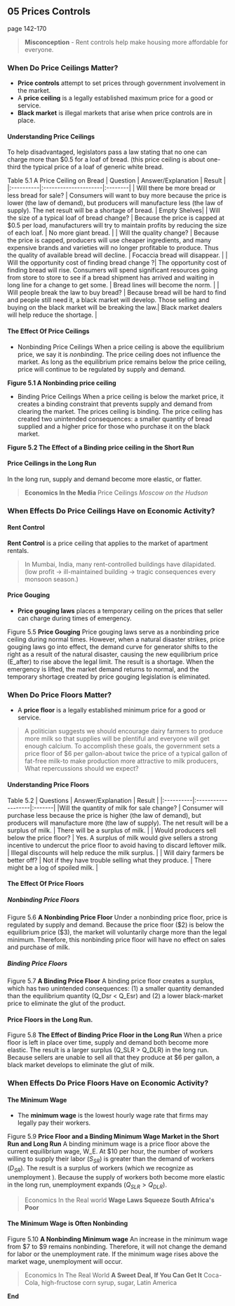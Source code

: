 ## 05 Prices Controls

page 142-170

> **Misconception** - Rent controls help make housing more affordable for everyone.

###  When Do Price Ceilings Matter?
+ **Price controls** attempt to set prices through government involvement in the market.
+ A **price ceiling** is a legally established maximum price for a good or service.
+ **Black market** is illegal markets that arise when price controls are in place.

#### Understanding Price Ceilings
To help disadvantaged, legislators pass a law stating that no one can charge more than \$0.5 for a loaf of bread. (this price ceiling is about one-third the typical price of a loaf of generic white bread.

Table 5.1
A Price Ceiling on Bread
| Question |  Answer/Explanation | Result |
|:----------|:---------------------|:--------|
| Will there be more bread or less bread for sale? | Consumers will want to buy more because the price is lower (the law of demand), but producers will manufacture less (the law of supply). The net result will be a shortage of bread. | Empty Shelves|
| Will the size of a typical loaf of bread change? | Because the price is capped at \$0.5 per load, manufacturers will try to maintain profits by reducing the size of each loaf. | No more giant bread. |
| Will the quality change? | Because the price is capped, producers will use cheaper ingredients, and many expensive brands and varieties will no longer profitable to produce. Thus the quality of available bread will decline. | Focaccia bread will disappear. |
| Will the opportunity cost of finding bread change ?| The opportunity cost of finding bread will rise. Consumers will spend significant resources going from store to store to see if a bread shipment has arrived and waiting in long line for a change to get some. | Bread lines will become the norm. |
| Will people break the law to buy bread? | Because bread will be hard to find and people still need it, a black market will develop. Those selling and buying on the black market will be breaking the law.| Black market dealers will help reduce the shortage. |

#### The Effect Of Price Ceilings
* Nonbinding Price Ceilings
When a price ceiling is above the equilibrium price, we say it is *nonbinding*. The price ceiling does not influence the market. As long as the equilibrium price remains below the price ceiling, price will continue to be regulated by supply and demand.

**Figure 5.1 A Nonbinding price ceiling**

* Binding Price Ceilings
When a price ceiling is below the market price, it creates a binding constraint that prevents supply and demand from clearing the market. The prices ceiling is binding.
The price ceiling has created two unintended consequences: a smaller quantity of bread supplied and a higher price for those who purchase it on the black market.

**Figure 5.2 The Effect of a Binding price ceiling in the Short Run**

#### Price Ceilings in the Long Run
In the long run, supply and demand become more elastic, or flatter.

> **Economics In the Media**
Price Ceilings
*Moscow on the Hudson*

###  When Effects Do Price Ceilings Have on Economic Activity?

#### Rent Control
**Rent Control** is a price ceiling that applies to the market of apartment rentals.
> In Mumbai, India, many rent-controlled buildings have dilapidated. (low profit -> ill-maintained building -> tragic consequences every monsoon season.)
>

#### Price Gouging
+ **Price gouging laws** places a temporary ceiling on the prices that seller can charge during times of emergency.

Figure 5.5
**Price Gouging**
Price gouging laws serve as a nonbinding price ceiling during normal times. However, when a natural disaster strikes, price gouging laws go into effect, the demand curve for generator shifts to the right as a result of the natural disaster, causing the new equilibrium price (E_after) to rise above the legal limit. The result is a shortage. When the emergency is lifted, the market demand returns to normal, and the temporary shortage created by price gouging legislation is eliminated.

###  When Do Price Floors Matter?
+ A **price floor** is a legally established minimum price for a good or service.

> A politician suggests we should encourage dairy farmers to produce more milk so that supplies will be plentiful and everyone will get enough calcium. To accomplish these goals, the government sets a price floor of \$6 per gallon-about twice the price of a typical gallon of fat-free milk-to make production more attractive to milk producers, What repercussions should we expect?

#### Understanding Price Floors

Table 5.2
| Questions | Answer/Explanation | Result |
|:----------|:-------------------|:-------|
|Will the quantity of milk for sale change? | Consumer will purchase less because the price is higher (the law of demand), but producers will manufacture more (the law of supply). The net result will be a surplus of milk. | There will be a surplus of milk. |
| Would producers sell below the price floor? | Yes. A surplus of milk would give sellers a strong incentive to undercut the price floor to avoid having to discard leftover milk. | Illegal discounts will help reduce the milk surplus. |
| Will dairy farmers be better off? | Not if they have trouble selling what they produce. | There might be a log of spoiled milk. |

#### The Effect Of Price Floors

##### Nonbinding Price Floors
Figure 5.6
**A Nonbinding Price Floor**
Under a nonbinding price floor, price is regulated by supply and demand. Because the price floor (\$2) is below the equilibrium price (\$3), the market will voluntarily charge more than the legal minimum. Therefore, this nonbinding price floor will have no effect on sales and purchase of milk.

##### Binding Price Floors
Figure 5.7
**A Binding Price Floor**
A binding price floor creates a surplus, which has two unintended consequences: (1) a smaller quantity demanded than the equilibrium quantity (Q_Dsr < Q_Esr) and (2) a lower black-market price to eliminate the glut of the product.

#### Price Floors in the Long Run.
Figure 5.8
**The Effect of Binding Price Floor in the Long Run**
When a price floor is left in place over time, supply and demand both become more elastic. The result is a larger surplus (Q_SLR > Q_DLR) in the long run. Because sellers are unable to sell all that they produce at \$6 per gallon, a black market develops to eliminate the glut of milk.

###  When Effects Do Price Floors Have on Economic Activity?
#### The Minimum Wage
+ The **minimum wage** is the lowest hourly wage rate that firms may legally pay their workers.

Figure 5.9
**Price Floor and a Binding Minimum Wage Market in the Short Run and Long Run**
A binding minimum wage is a price floor above the current equilibrium wage, W_E. At \$10 per hour, the number of workers willing to supply their labor ($S_{SR}$) is greater than the demand of workers ($D_{SR}$). The result is a surplus of workers (which we recognize as unemployment ). Because the supply of workers both become more elastic in the long run, unemployment expands ($Q_{SLR} > Q_{DLR}$).

> Economics In the Real world
**Wage Laws Squeeze South Africa's Poor**

#### The Minimum Wage is Often Nonbinding
Figure 5.10
**A Nonbinding Minimum wage**
An increase in the minimum wage from \$7 to $9 remains nonbinding. Therefore, it will not change the demand for labor or the unemployment rate. If the minimum wage rises above the market wage, unemployment will occur.

> Economics In The Real World
**A Sweet Deal, If You Can Get It**
Coca-Cola, high-fructose corn syrup, sugar, Latin America

**End**

